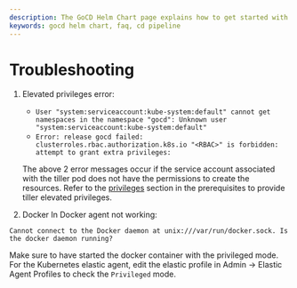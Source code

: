 ```yaml
---
description: The GoCD Helm Chart page explains how to get started with GoCD for kubernetes using Helm.
keywords: gocd helm chart, faq, cd pipeline
---
```



# Troubleshooting

1. Elevated privileges error:

    - `User "system:serviceaccount:kube-system:default" cannot get namespaces in the namespace "gocd": Unknown user "system:serviceaccount:kube-system:default"`
    - `Error: release gocd failed: clusterroles.rbac.authorization.k8s.io "<RBAC>" is forbidden: attempt to grant extra privileges:`

    The above 2 error messages occur if the service account associated with the tiller pod does not have the permissions to create the resources.
    Refer to the [privileges](setup.md#privileges) section in the prerequisites to provide tiller elevated privileges.

2. Docker In Docker agent not working:

`Cannot connect to the Docker daemon at unix:///var/run/docker.sock. Is the docker daemon running?`

Make sure to have started the docker container with the privileged mode. For the Kubernetes elastic agent, edit the elastic profile in Admin -> Elastic Agent Profiles to check the `Privileged` mode.

